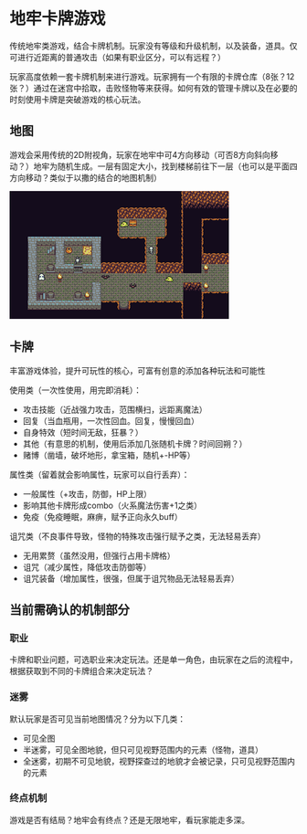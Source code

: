 # 地牢卡牌游戏

传统地牢类游戏，结合卡牌机制。玩家没有等级和升级机制，以及装备，道具。仅可进行近距离的普通攻击（如果有职业区分，可以有远程？）

玩家高度依赖一套卡牌机制来进行游戏。玩家拥有一个有限的卡牌仓库（8张？12张？）通过在迷宫中拾取，击败怪物等来获得。如何有效的管理卡牌以及在必要的时刻使用卡牌是突破游戏的核心玩法。

## 地图

游戏会采用传统的2D附视角，玩家在地牢中可4方向移动（可否8方向斜向移动？）地牢为随机生成。一层有固定大小，找到楼梯前往下一层（也可以是平面四方向移动？类似于以撒的结合的地图机制）

![example_dungeon](img/example_dungeon.png)

## 卡牌

丰富游戏体验，提升可玩性的核心，可富有创意的添加各种玩法和可能性

使用类（一次性使用，用完即消耗）：

* 攻击技能（近战强力攻击，范围横扫，远距离魔法）
* 回复（当血瓶用，一次性回血。回复，慢慢回血）
* 自身特效（短时间无敌，狂暴？）
* 其他（有意思的机制，使用后添加几张随机卡牌？时间回朔？）
* 赌博（凿墙，破坏地形，拿宝箱，随机+-HP等）

属性类（留着就会影响属性，玩家可以自行丢弃）：

* 一般属性（+攻击，防御，HP上限）
* 影响其他卡牌形成combo（火系魔法伤害+1之类）
* 免疫（免疫睡眠，麻痹，赋予正向永久buff）

诅咒类（不良事件导致，怪物的特殊攻击强行赋予之类，无法轻易丢弃）

* 无用累赘（虽然没用，但强行占用卡牌格）
* 诅咒（减少属性，降低攻击防御等）
* 诅咒装备（增加属性，很强，但属于诅咒物品无法轻易丢弃）

## 当前需确认的机制部分

### 职业

卡牌和职业问题，可选职业来决定玩法。还是单一角色，由玩家在之后的流程中，根据获取到不同的卡牌组合来决定玩法？

### 迷雾

默认玩家是否可见当前地图情况？分为以下几类：

* 可见全图
* 半迷雾，可见全图地貌，但只可见视野范围内的元素（怪物，道具）
* 全迷雾，初期不可见地貌，视野探查过的地貌才会被记录，只可见视野范围内的元素

### 终点机制

游戏是否有结局？地牢会有终点？还是无限地牢，看玩家能走多深。